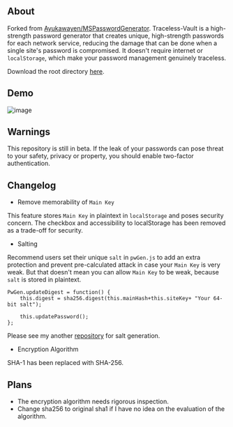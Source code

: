 ## About
Forked from [Ayukawayen/MSPasswordGenerator](https://github.com/curability4apish/Traceless-Vault/blob/master/READMS-MSPasswordGenerator-en.md). Traceless-Vault is a high-strength password generator that creates unique, high-strength passwords for each network service, reducing the damage that can be done when a single site's password is compromised. It doesn't require internet or `localStorage`, which make your password management genuinely traceless.

Download the root directory [here](https://github.com/download-directory/download-directory.github.io).

## Demo
![image](https://github.com/user-attachments/assets/d250879f-9e0f-4011-a6c3-45b06cc9650d)


## Warnings
This repository is still in beta. If the leak of your passwords can pose threat to your safety, privacy or property, you should enable two-factor authentication.

## Changelog
* Remove memorability of `Main Key`

This feature stores `Main Key` in plaintext in `localStorage` and poses security concern. The checkbox and accessibility to localStorage has been removed as a trade-off for security.

* Salting

Recommend users set their unique `salt` in `pwGen.js` to add an extra protection and prevent pre-calculated attack in case your `Main Key` is very weak. But that doesn't mean you can allow `Main Key` to be weak, because `salt` is stored in plaintext.

```
PwGen.updateDigest = function() {
	this.digest = sha256.digest(this.mainHash+this.siteKey+ "Your 64-bit salt");
	
	this.updatePassword();
};
```
Please see my another [repository](https://github.com/curability4apish/BogoTRNG) for salt generation.
* Encryption Algorithm

SHA-1 has been replaced with SHA-256.

## Plans
* The encryption algorithm needs rigorous inspection.
* Change sha256 to original sha1 if I have no idea on the evaluation of the algorithm.
